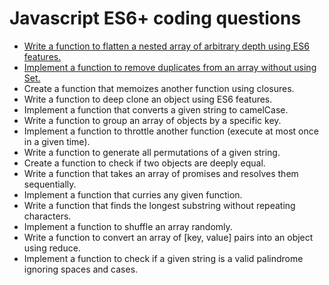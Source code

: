 # Javascript ES6+ coding questions

- [Write a function to flatten a nested array of arbitrary depth using ES6 features.](./programs/003.md)
- [Implement a function to remove duplicates from an array without using Set.](./programs/004.md)
- Create a function that memoizes another function using closures.
- Write a function to deep clone an object using ES6 features.
- Implement a function that converts a given string to camelCase.
- Write a function to group an array of objects by a specific key.
- Implement a function to throttle another function (execute at most once in a given time).
- Write a function to generate all permutations of a given string.
- Create a function to check if two objects are deeply equal.
- Write a function that takes an array of promises and resolves them sequentially.
- Implement a function that curries any given function.
- Write a function that finds the longest substring without repeating characters.
- Implement a function to shuffle an array randomly.
- Write a function to convert an array of [key, value] pairs into an object using reduce.
- Implement a function to check if a given string is a valid palindrome ignoring spaces and cases.